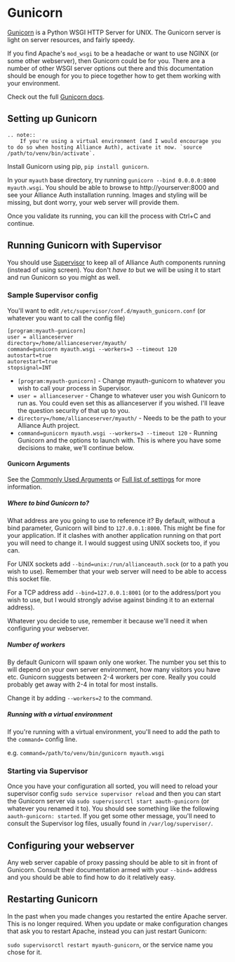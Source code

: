 # Gunicorn

[Gunicorn](http://gunicorn.org) is a Python WSGI HTTP Server for UNIX. The Gunicorn server is light on server resources, and fairly speedy.

If you find Apache's `mod_wsgi` to be a headache or want to use NGINX (or some other webserver), then Gunicorn could be for you. There are a number of other WSGI server options out there and this documentation should be enough for you to piece together how to get them working with your environment.

Check out the full [Gunicorn docs](http://docs.gunicorn.org/en/latest/index.html).

## Setting up Gunicorn

```eval_rst
.. note::
    If you're using a virtual environment (and I would encourage you to do so when hosting Alliance Auth), activate it now. `source /path/to/venv/bin/activate`.
```

Install Gunicorn using pip, `pip install gunicorn`.

In your `myauth` base directory, try running `gunicorn --bind 0.0.0.0:8000 myauth.wsgi`. You should be able to browse to http://yourserver:8000 and see your Alliance Auth installation running. Images and styling will be missing, but dont worry, your web server will provide them.

Once you validate its running, you can kill the process with Ctrl+C and continue.

## Running Gunicorn with Supervisor

You should use [Supervisor](allianceauth.md#supervisor) to keep all of Alliance Auth components running (instead of using screen). You don't _have to_ but we will be using it to start and run Gunicorn so you might as well.

### Sample Supervisor config
You'll want to edit `/etc/supervisor/conf.d/myauth_gunicorn.conf` (or whatever you want to call the config file)
```
[program:myauth-gunicorn]
user = allianceserver
directory=/home/allianceserver/myauth/
command=gunicorn myauth.wsgi --workers=3 --timeout 120
autostart=true
autorestart=true
stopsignal=INT
```

- `[program:myauth-gunicorn]` - Change myauth-gunicorn to whatever you wish to call your process in Supervisor.
- `user = allianceserver` - Change to whatever user you wish Gunicorn to run as. You could even set this as allianceserver if you wished. I'll leave the question security of that up to you.
- `directory=/home/allianceserver/myauth/` - Needs to be the path to your Alliance Auth project.
- `command=gunicorn myauth.wsgi --workers=3 --timeout 120` - Running Gunicorn and the options to launch with. This is where you have some decisions to make, we'll continue below.

#### Gunicorn Arguments

See the [Commonly Used Arguments](http://docs.gunicorn.org/en/latest/run.html#commonly-used-arguments) or [Full list of settings](http://docs.gunicorn.org/en/stable/settings.html) for more information.

##### Where to bind Gunicorn to?
What address are you going to use to reference it? By default, without a bind parameter, Gunicorn will bind to `127.0.0.1:8000`. This might be fine for your application. If it clashes with another application running on that port you will need to change it. I would suggest using UNIX sockets too, if you can.
 
For UNIX sockets add `--bind=unix:/run/allianceauth.sock` (or to a path you wish to use). Remember that your web server will need to be able to access this socket file.
 
For a TCP address add `--bind=127.0.0.1:8001` (or to the address/port you wish to use, but I would strongly advise against binding it to an external address).
 
Whatever you decide to use, remember it because we'll need it when configuring your webserver.

##### Number of workers
By default Gunicorn will spawn only one worker. The number you set this to will depend on your own server environment, how many visitors you have etc. Gunicorn suggests between 2-4 workers per core. Really you could probably get away with 2-4 in total for most installs.

Change it by adding `--workers=2` to the command.

##### Running with a virtual environment
If you're running with a virtual environment, you'll need to add the path to the `command=` config line.

e.g. `command=/path/to/venv/bin/gunicorn myauth.wsgi`

### Starting via Supervisor

Once you have your configuration all sorted, you will need to reload your supervisor config `sudo service supervisor reload` and then you can start the Gunicorn server via `sudo supervisorctl start aauth-gunicorn` (or whatever you renamed it to). You should see something like the following `aauth-gunicorn: started`. If you get some other message, you'll need to consult the Supervisor log files, usually found in `/var/log/supervisor/`.


## Configuring your webserver

Any web server capable of proxy passing should be able to sit in front of Gunicorn. Consult their documentation armed with your `--bind=` address and you should be able to find how to do it relatively easy.


## Restarting Gunicorn
In the past when you made changes you restarted the entire Apache server. This is no longer required. When you update or make configuration changes that ask you to restart Apache, instead you can just restart Gunicorn:

`sudo supervisorctl restart myauth-gunicorn`, or the service name you chose for it.
